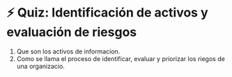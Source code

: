 # ⚡ Quiz: Identificación de activos y evaluación de riesgos

1. Que son los activos de informacion.
2. Como se llama el proceso de identificar, evaluar y priorizar los riegos de una organizacio.